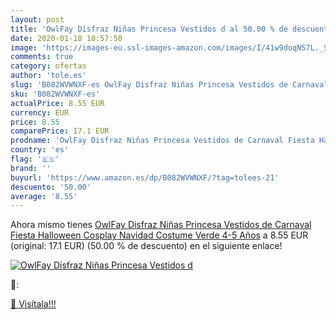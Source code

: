 ```yaml
---
layout: post
title: 'OwlFay Disfraz Niñas Princesa Vestidos d al 50.00 % de descuento'
date: 2020-01-18 10:57:50
image: 'https://images-eu.ssl-images-amazon.com/images/I/41w9doqNS7L._SL400_.jpg'
comments: true
category: ofertas
author: 'tole.es'
slug: 'B082WVWNXF-es OwlFay Disfraz Niñas Princesa Vestidos de Carnaval Fiesta...'
sku: 'B082WVWNXF-es'
actualPrice: 8.55 EUR
currency: EUR
price: 8.55
comparePrice: 17.1 EUR
prodname: 'OwlFay Disfraz Niñas Princesa Vestidos de Carnaval Fiesta Halloween Cosplay Navidad Costume Verde 4-5 Años'
country: 'es'
flag: '🇪🇸'
brand: ''
buyurl: 'https://www.amazon.es/dp/B082WVWNXF/?tag=tolees-21'
descuento: '50.00'
average: '8.55'
---
```


Ahora mismo tienes [OwlFay Disfraz Niñas Princesa Vestidos de Carnaval Fiesta Halloween Cosplay Navidad Costume Verde 4-5 Años](https://www.amazon.es/dp/B082WVWNXF/?tag=tolees-21) a 8.55 EUR (original: 17.1 EUR) (50.00 %  de descuento) en el siguiente enlace!

[![OwlFay Disfraz Niñas Princesa Vestidos d](https://images-eu.ssl-images-amazon.com/images/I/41w9doqNS7L._SL400_.jpg)](https://www.amazon.es/dp/B082WVWNXF/?tag=tolees-21)

🔎:


[🛒 Visítala!!!](https://www.amazon.es/dp/B082WVWNXF/?tag=tolees-21)
